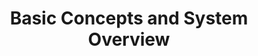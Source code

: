 ---
# -------------------------- #
#          PAGE INFO         #
# -------------------------- #

title: Basic Concepts and System Overview
permalink: /getting-started/basic-concepts-system-overview
keywords: getting started, get started, get set up, set up stitch, setup, guide

summary: "The basic concepts and architecture of Stitch, including an overview of replication and the Stitch system."

layout: general
sidebar: on-page
toc: false

level: "guide"
key: "basic-concepts"
weight: 1


# -------------------------- #
#   RELATED SIDEBAR LINKS    #
# -------------------------- #

related:
  - title: "Set up your Stitch data pipeline"
    link: "{{ link.getting-started.onboarding | prepend: site.baseurl }}"

  - title: "Understand your Stitch row usage"
    link: "{{ link.getting-started.row-usage | prepend: site.baseurl }}"

  # - title: "Stitch feature overview"
  #   link: "{{ link.getting-started.feature-overview | prepend: site.baseurl }}"

  - title: "All Getting Started guides"
    link: "{{ link.getting-started.category | prepend: site.baseurl }}"


# -------------------------- #
#         GUIDE INTRO        #
# -------------------------- #

intro: |
  {% include misc/data-files.html %}

  Welcome to Stitch! 

  Stitch is a cloud-first, open source platform for rapidly moving data. A simple, powerful ETL service, Stitch connects to all your data sources -- from databases like MySQL and MongoDB, to SaaS applications like Salesforce and Zendesk -- and replicates that data to a destination of your choosing.

  In this guide, we'll cover the basic concepts and architecture of Stitch, including:

  {% for section in page.sections %}
  - [{{ section.summary }}](#{{ section.anchor }})
  {% endfor %}


# -------------------------- #
#      CONTENT SECTIONS      #
# -------------------------- #

sections:
  - title: "Basics"
    anchor: "basics"
    summary: "What Stitch does, how to get set up, and how usage is calculated"
    content: |
      {% for subsection in section.subsections %}
      - [{{ subsection.summary }}](#{{ subsection.anchor }})
      {% endfor %}

    subsections:
      - title: "What is Stitch?"
        anchor: "what-is-stitch"
        summary: "What does Stitch do?"
        content: |
          Stitch a cloud-based, ETL data pipeline. ETL is short for extract, transform, load, which are the steps in a process that moves data from a source to a destination.

          That being said, keep in mind that Stitch isn't:

          - **A data analysis service**. We have many [analytics partners]({{ site.partners }}){:target="new"} who can help here, however.
          - **A data visualization or querying tool.** Stitch only moves data. To analyze it, you'll need an additional tool. Refer to our list of [analysis tools]({{ site.baseurl | append: "/analysis-tools" }}) for some suggestions.
          - **A destination**. A destination is typically a data warehouse and is required to use Stitch. While we can't create one for you, you can use our [Choosing a destination guide]({{ link.destinations.overviews.choose-destination | prepend: site.baseurl }}) if you need some help picking the right destination for your needs.

      - title: "Get set up"
        anchor: "concepts--getting-set-up"
        summary: "Getting set up with Stitch"
        content: |
          In just a few minutes, you can set up your own data pipeline:

          1. **Sign up for a Stitch account**. Don't have an account yet? [Sign up here for your free trial]({{ site.sign-in }}){:target="new"}.
          2. **Connect a destination**. A destination, typically a database or data warehouse, where Stitch will load the replicated data. This includes products like Amazon Redshift, Amazon S3, or Google BigQuery.
          3. **Connect an integration**. Integrations are data sources, or where Stitch replicates data from. This includes SaaS applications like Google Analytics, databases like MySQL, and more.

          For a step-by-step look at setting up Stitch, refer to the [Setting up your Stitch data pipeline guide]({{ link.getting-started-onboarding | prepend: site.baseurl }}).

      - title: "Integrations and destinations"
        anchor: "concepts--integrations-destinations"
        summary: "What integrations and destinations are"
        content: |
          To use Stitch, you need a destination and at least one integration, or data source.

        sub-subsections:
          - title: "Destinations"
            anchor: "concepts--destinations"
            content: |
              Stitch supports some of the most popular data lakes, warehouses, and storage platforms as destinations, such as Amazon Redshift, Google BigQuery, and Microsoft Azure Synapse Analytics.

              The destination you choose determines how replicated data is loaded and structured. This is discussed in more detail in the [Transformations](#transformations) section.

              Refer to the [Destination]({{ site.baseurl }}/destinations) documentation for more info on each of Stitch's destination offerings. If you're new to data warehousing or you want to see how Stitch's destination offerings compare to each other, check out our [Choosing a Destination guide]({{ link.destinations.overviews.choose-destination | prepend: site.baseurl }}). This guide will help you choose the best Stitch destination for your data warehousing needs, from ensuring your data sources are compatible to staying within your budget.

          - title: "Integrations"
            anchor: "concepts--integrations"
            content: |
              An integration is a data source. This can be a database, API, file, or other data application that Stitch replicates data from, such as MySQL, Google Analytics, or Amazon S3.

              During your free trial, all of Stitch's integrations are accessible. After the trial ends, some integrations - such as MongoDB or Salesforce - are only available if you select a paid plan.

              Refer to the [Integration]({{ site.baseurl }}/integrations) documentation for more info on each of Stitch's integrations, such as what data is available or what features are supported.

      - title: "Rows and Stitch usage"
        anchor: "concepts--rows-stitch-usage"
        summary: "How Stitch usage is calculated"
        content: |
          Stitch usage is volume-based. Much like the data part of a cell phone plan, each Stitch plan includes a set number of [replicated rows]({{ link.getting-started.row-usage | prepend: site.baseurl | append:"#what-is-a-replicated-row" }}) per month. Your overall row usage can be affected by a variety of factors, including the destination you choose and number of integrations you have.

          For an in-depth walkthrough of how usage is calculated, the factors that affect it, and how you can reduce your usage, refer to the [Understanding and Reducing Your Usage guide]({{ link.getting-started.row-usage | prepend: site.baseurl }}).

  - title: "Replication"
    anchor: "replication"
    summary: "An overview of data replication in Stitch"
    content: |
      Stitch's replication process consists of three distinct phases:

      1. **Extract**: Stitch pulls data from your data sources and persists it to Stitch's data pipeline through the Import API.
      2. **Prepare**: Data is [lightly transformed](#transformations) to ensure compatibility with the destination. 
      3. **Load**: Stitch loads the data into your destination.

      A single occurrence of these three phases is called a **replication job**. You can keep an eye on a replication job's progress on any [integration's **Summary** page]({{ link.replication.rep-progress | prepend: site.baseurl }}).

    subsections:
      - title: "Extraction settings"
        anchor: "replication--settings"
        content: |
          When you set up an integration in Stitch, you'll also need to define its replication settings. These settings control the Extraction phase of the replication process, including [how often Extraction occurs]({{ link.replication.rep-scheduling | prepend: site.baseurl }}), [what data should be extracted]({{ link.replication.syncing | prepend: site.baseurl }}), and [how data is extracted]({{ link.replication.rep-methods | prepend: site.baseurl }}).

      - title: "Time to data loaded"
        anchor: "replication-performance"
        content: |
          Because our process is performed in steps, it's important to note that Stitch replication isn't real-time. This means that there will be some time between data extracted and data loaded, which you can read more about in the [System architecture section](#system-architecture) of this guide.

          Additionally, the speed of Extraction and Loading is largely dependent on the resources available in your data sources and destination.

      - title: "Deleted records"
        anchor: "replication--never-delete"
        content: |
          Stitch will never delete data from your destination, even if records have been deleted from the source. Refer to the [Deleted Record Handling guide]({{ link.replication.deleted-records | prepend: site.baseurl }}) for more info and examples.

  - title: "Transformations"
    anchor: "transformations"
    summary: "The data transformations Stitch performs"
    content: |
      Stitch's goal is to get data from your data sources to your destination [in a useful, raw format](https://www.stitchdata.com/blog/why-our-etl-tool-doesnt-do-transformations/){:target="new"}:

      > _Useful_ means with types and structures that make the data easy to work with, and _raw_ means staying as close to the original representation as possible.

      This doesn't mean that Stitch doesn't perform transformations during the replication process. Stitch just doesn't perform _arbitrary_ transformations - Stitch will perform only the transformations required to ensure the loaded data is useful and compatible with your destination. The transformations Stitch performs are dependent on the destination you choose. These can include:

      {% for subsection in section.subsections %}
      - [{{ subsection.title }}](#{{ subsection.anchor }})
      {% endfor %}

      Stitch's philosophy is that what you do with your data depends on your needs, and by keeping data close to its original form, Stitch enables you to manage and transform it as you see fit. While we don't support user-defined transformations inside of Stitch, you can take advantage of [Talend's transformation and data quality solutions](https://www.stitchdata.com/platform/datatransformation/){:target="new"} to design and integrate your own transformations.

    subsections:
      - title: "Data typing"
        anchor: "data-typing"
        example-data:
          - id: "1"
            boolean: "true"
            string: ""
          - id: "2"
            boolean: ""
            string: "yes"
          - id: "3"
            boolean: ""
            string: "no"
        content: |
          Stitch's data typing process consists of three steps which take place during replication:

          1. **Extraction**: Identify the data type in the source
          2. **Preparing**: Map the data type to a Stitch data type
          3. **Loading**: Convert the Stitch data type to a destination-compatible data type

          Stitch converts data types only where needed to ensure the data is accepted by your destination.

          With some exceptions, when a data type is changed or a field has multiple data types in the source, Stitch will create an additional column in the destination to accommodate the new data type. This will look like the column has been "split". For example:

          {% assign column-headings = "id|has_magic__bo|has_magic__st" | split: "|" %}
          {% assign attributes = "id|boolean|string" | split: "|" %}

          <table class="attribute-list">
          <tr>
          {% for column-heading in column-headings %}
          <td>
          <strong>{{ column-heading }}</strong>
          </td>
          {% endfor %}
          </tr>
          {% for example in subsection.example-data %}
          <tr>
          {% for attribute in attributes %}
          <td>
          {{ example[attribute] }}
          </td>
          {% endfor %}
          </tr>
          {% endfor %}
          </table>

          Stitch handles changed data types in this way to ensure previously loaded data is retained in its original format. Some Stitch customers use views to coerce data types when this occurs.

          Refer to the [Columns with mixed data types guide]({{ link.destinations.storage.column-splitting | prepend: site.baseurl }}) for more info and examples.

      - title: "JSON structures"
        anchor: "json-structures"
        content: |
          The destination you're using determines how Stitch handles complex JSON structures such as arrays and objects.

          If your destination natively supports storing nested data, Stitch will store the data as a type appropriate for storing semi-structured data. You can then use the JSON functions supported by the destination to parse and analyze the data.

          If your destinaton doesn't natively support storing nested data, Stitch will "de-nest", or normalize, the data into relations. For JSON objects, attributes will be flattened into the table, while arrays will be unpacked into subtables. For more info and examples, refer to the [Nested JSON structures guide]({{ link.destinations.storage.nested-structures | prepend: site.baseurl }}).

      - title: "Object names"
        anchor: "object-names"
        content: |
          When you initially set up an integration, you'll define [the name of the schema in the destination]({{ link.destinations.storage.stitch-schema | prepend: site.baseurl | append: "#integration-schema-names" }}) where Stitch will load that integration's data.

          The names of the tables and columns you set to replicate, however, are automatically generated based on two factors:

          1. The name of the object in the source
          2. The object naming rules enforced by the destination

          During loading, Stitch will attempt to keep object names as close to the source as possible. Some transformations may occur to ensure that the object name conforms to the destination's naming rules.

          **Note**: Table and column names cannot be changed in Stitch.

      - title: "Timezones"
        anchor: "timezones"
        content: |
          Some of the destinations Stitch offers don't natively support timezones. To ensure accuracy and consistency, Stitch handles data with timezones in this manner:

          1. Extract the data from the source
          2. Convert the source data to UTC
          3. Load the data as UTC into your destination

          Depending on the destination you're using, the data may or may not be stored with the timezone information. This is dependent on whether the destination supports timezones.

          For more info, refer to the [loading reference]({{ link.destinations.storage.loading-data | prepend: site.baseurl }}) for your destination.

  - title: "System architecture"
    anchor: "system-architecture"
    summary: "A step-by-step tour of the Stitch system, from data extracted to data loaded"
    content: |
      Now that you understand the basics of Stitch and how data replication works, let's take a look at the internal workings of the Stitch system.

      {% include layout/image.html type="inline" file="/system-architecture.png" enlarge=true %}

    subsections:
      - title: "Extract"
        anchor: "system-architecture--extraction"
        content: |
          The first phase in the replication process is called **Extract**. During this phase, data is extracted from an integration using the [replication settings you define](#replication--settings).

          The Extract phase includes:

          {% for sub-subsection in subsection.sub-subsections %}
          - [{{ sub-subsection.title }}](#{{ sub-subsection.anchor }})
          {% endfor %}

        sub-subsections:
          - title: "Step 1: The Singer-based replication engine"
            anchor: "system-architecture--singer-based-rep-engine"
            content: |
              For SaaS applications and databases, data is pulled on a schedule using the Singer-based replication engine that Stitch runs against data sources like APIs, databases, and flat files.

              During this step, two things happen:

              1. **A structure sync**. At the start of every extraction, Stitch will run what is called a structure sync. A structure sync detects the tables and columns available in the source, along with any changes to the structure of those tables and columns.

                 **Note**: New tables and columns detected during a structure sync will be available in Stitch after the current replication job ends. For the majority of integrations, new tables and columns won't be automatically set to replicate.
              2. **Data is extracted in JSON format.** Based on the schemas, tables, and columns set to replicate, Stitch extracts the data in JSON format and sends it to the Import API.

          - title: "Step 2: The Import API"
            anchor: "system-architecture--import-api"
            content: |
              The next step in the replication process is the Import API. 

              For data sent directly to Stitch through a webhook or Import API integration, this is the first step in the replication process. (**Note**: This is why webhook and Import API integrations don't have [Extraction Logs]({{ link.replication.extraction-logs | prepend: site.baseurl }}).)

              The [Import API]({{ link.import-api.getting-started | prepend: site.baseurl }}) validates and authenticates each request, and then persists the data to Stitch's internal data pipeline.

              If the data fails validation or another critical error occurs, the extraction will fail and trigger an [in-app and email notification]({{ link.account.notification-settings | prepend: site.baseurl }}). The error can also be viewed in an integration's [Extraction Logs]({{ link.replication.extraction-logs | prepend: site.baseurl }}) tab.

              ---

      - title: "Prepare"
        anchor: "system-architecture--preparing"
        content: |
          The second phase in the replication process is called **Prepare**. During this phase, the extracted data is buffered in Stitch's durable, highly available internal data pipeline and readied for loading.

          The Prepare phase includes:

          {% for sub-subsection in subsection.sub-subsections %}
          - [{{ sub-subsection.title }}](#{{ sub-subsection.anchor }})
          {% endfor %}

        sub-subsections:
          - title: "Step 3: The Pipeline"
            anchor: "system-architecture--pipeline"
            content: |
              Stitch uses Apache Kafka and Amazon S3 systems spanning multiple data centers to durably buffer the data received by the Import API, and ensure we meet our most important service-level target: don't lose data. Data is always encrypted at rest, and automatically deleted from the buffer after no more than seven days.

          - title: "Step 4: The Streamery"
            anchor: "system-architecture--streamery"
            content: |
              Next, data is read from the pipeline and separated, batched, and prepared for loading by an internal Stitch service called the Streamery.

              The Streamery writes data to Amazon S3 that is encrypted, separated by tenant (Stitch account) and data set, and ready to be loaded. Most data is loaded within minutes, but if a destination is unavailable, it can stay in S3 for up to 30 days before being automatically deleted.

              ---

      - title: "Load"
        anchor: "system-architecture--loading"
        content: |
          The last phase in the replication process is called **Load**. During this phase, the prepared data is transformed to be compatible with the destination, and then loaded.

          The Loading phase includes:

          {% for sub-subsection in subsection.sub-subsections %}
          - [{{ sub-subsection.title }}](#{{ sub-subsection.anchor }})
          {% endfor %}
          
        sub-subsections:
          - title: "Step 5: The Loaders"
            anchor: "system-architecture--loaders"
            content: |
              A Loader reads data from the Streamery (Amazon S3) and performs the [transformations](#transformations) necessary - such as converting data into the appropriate data types or structure - before loading it into your destination. Disk is used as a temporary buffer, data is encrypted when written, and deleted immediately once loaded.

              Stitch defaults to using [SSL/TLS-encrypted connections]({{ link.security.encryption | prepend: site.baseurl | append: "#connections-ssl-default" }}) to your destination when possible. [SSH-encrypted tunnels]({{ link.security.encryption | prepend: site.baseurl | append: "#ssh-tunnel-connections" }}) are also available to be configured for most destination types.

              If a critical error occurs, the load will fail and trigger an [in-app and email notification]({{ link.account.notification-settings | prepend: site.baseurl }}). The error can also be viewed in an integration's [Loading Reports]({{ link.replication.loading-reports | prepend: site.baseurl }}) tab.

          - title: "Step 6: Your destination"
            anchor: "system-architecture--destination"
            content: |
              Data is finally loaded into your destination! For each integration, Stitch will create a schema (or dataset, or folder, depending on your destination) and load that integration's data into it. Refer to the [Understanding integration schema structures guide]({{ link.destinations.storage.stitch-schema | prepend: site.baseurl }}) for info on how schemas will be structured.

              At this point, you can use an [analysis tool]({{ site.baseurl }}/analysis-tools) to interact with your data.

  - title: "Next steps"
    anchor: "next-steps"
    summary: "Some next steps"
    content: |
      Now that you've mastered the basics, move onto:

      {% assign getting-started-guides = site.getting-started | where:"level","guide" | sort:"weight" %}

      {% for guide in getting-started-guides %}
      {% unless guide.url == page.url %}
      - [**{{ guide.title }}**]({{ guide.url | prepend: site.baseurl }}): {{ guide.summary }}
      {% endunless %}
      {% endfor %}
---